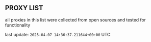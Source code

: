 ## PROXY LIST

all proxies in this list were collected from open sources and tested for functionality

last update: `2025-04-07 14:36:37.211644+00:00` UTC